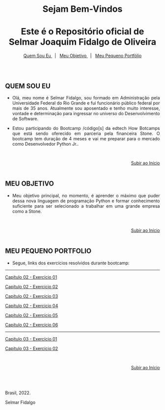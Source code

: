 # <center>Sejam Bem-Vindos


<div align="center"><h1 align="center"><span id="home"></span>Este é o Repositório oficial de<br> <b>Selmar Joaquim Fidalgo de Oliveira</b></h1>
<p align="center">
    <a href="#quem-sou-eu"> Quem Sou Eu </a>&nbsp;&nbsp;|&nbsp;&nbsp;
    <a href="#meu-objetivo"> Meu Objetivo </a>&nbsp;&nbsp;|&nbsp;&nbsp;
    <a href="#meu-pequeno-portfolio"> Meu Pequeno Portfólio </a>
</p>
</div>


<br><br>

## QUEM SOU EU

* <p align='justify'>Olá, meu nome é Selmar Fidalgo, sou formado em Administração pela Universidade Federal do Rio Grande e fui funcionário público federal por mais de 35 anos. Atualmente sou aposentado e tenho muito interesse, vontade e determinação para ingressar no universo do Desenvolvimento de Software.</p>

* <p align='justify'>Estou participando do Bootcamp /código[s] da edtech How Botcamps que está sendo oferecido em parceria pela financeira Stone. O bootcamp tem duração de 4 meses e vai me preparar para o mercado como Desenvolvedor Python Jr..</p>
<br><div align="right">[Subir ao Início](#home)</div><br>

## MEU OBJETIVO

* <p align='justify'>Meu objetivo principal, no momento, é aprender o máximo que puder dessa nova linguagem de programação Python e formar conhecimento suficiente para ser selecionado a trabalhar em uma grande empresa como a Stone.</p>
<br><div align="right">[Subir ao Início](#home)</div><br>

## MEU PEQUENO PORTFOLIO

* Segue, links dos exercícios resolvidos durante bootcamp:
-----

[Capítulo 02 - Exercício 01](https://github.com/SelmarFidalgo/SelmarFidalgo/blob/main/exercicios3/Capitulo%202/exercicio-02-01.py)

[Capítulo 02 - Exercício 02](https://github.com/SelmarFidalgo/SelmarFidalgo/blob/main/exercicios3/Capitulo%202/exercicio-02-02.py)

[Capítulo 02 - Exercício 03](https://github.com/SelmarFidalgo/SelmarFidalgo/blob/main/exercicios3/Capitulo%202/exercicio-02-03.py)

[Capítulo 02 - Exercício 04](https://github.com/SelmarFidalgo/SelmarFidalgo/blob/main/exercicios3/Capitulo%202/exercicio-02-04.py)

[Capítulo 02 - Exercício 05](https://github.com/SelmarFidalgo/SelmarFidalgo/blob/main/exercicios3/Capitulo%202/exercicio-02-05.py)

[Capítulo 02 - Exercício 06](https://github.com/SelmarFidalgo/SelmarFidalgo/blob/main/exercicios3/Capitulo%202/exercicio-02-06.py)

-----

[Capítulo 03 - Exercício 01](https://github.com/SelmarFidalgo/SelmarFidalgo/blob/main/exercicios3/Capitulo%203/exercicio-03-01.py)

[Capítulo 03 - Exercício 02](https://github.com/SelmarFidalgo/SelmarFidalgo/blob/main/exercicios3/Capitulo%203/exercicio-03-02.py)


<br><div align="right">[Subir ao Início](#home)</div><br>
<br><br>

Brasil, 2022.

Selmar Fidalgo